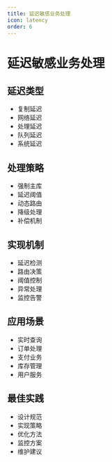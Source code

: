 ```yaml
---
title: 延迟敏感业务处理
icon: latency
order: 6
---
```


# 延迟敏感业务处理

## 延迟类型
- 复制延迟
- 网络延迟
- 处理延迟
- 队列延迟
- 系统延迟

## 处理策略
- 强制主库
- 延迟阈值
- 动态路由
- 降级处理
- 补偿机制

## 实现机制
- 延迟检测
- 路由决策
- 阈值控制
- 异常处理
- 监控告警

## 应用场景
- 实时查询
- 订单处理
- 支付业务
- 库存管理
- 用户服务

## 最佳实践
- 设计规范
- 实现策略
- 优化方法
- 监控方案
- 维护建议
